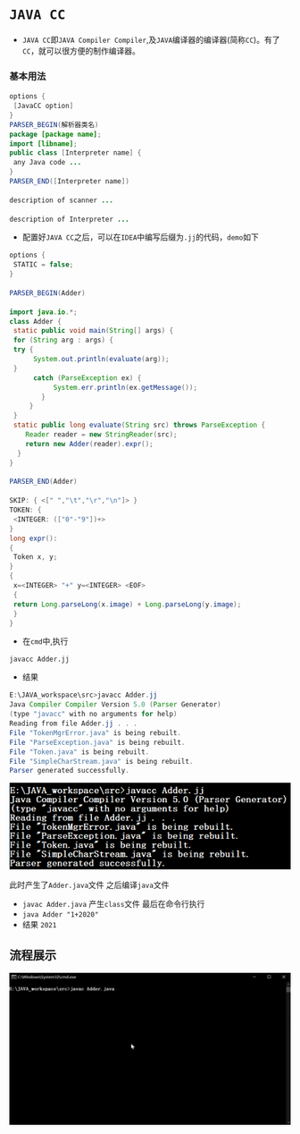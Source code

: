 # `JAVA CC`
* `JAVA CC`即`JAVA Compiler Compiler`,及`JAVA`编译器的编译器(简称`CC`)。有了`CC`，就可以很方便的制作编译器。

### 基本用法
```java
options {
 [JavaCC option]
}
PARSER_BEGIN(解析器类名)
package [package name];
import [libname];
public class [Interpreter name] {
 any Java code ...
}
PARSER_END([Interpreter name])

description of scanner ...

description of Interpreter ...
```
* 配置好`JAVA CC`之后，可以在`IDEA`中编写后缀为`.jj`的代码，`demo`如下
```java cc
options {
 STATIC = false;
}

PARSER_BEGIN(Adder)

import java.io.*;
class Adder {
 static public void main(String[] args) {
 for (String arg : args) {
 try {
      System.out.println(evaluate(arg));
 }
      catch (ParseException ex) {
           System.err.println(ex.getMessage());
        }
     }
 }
 static public long evaluate(String src) throws ParseException {
    Reader reader = new StringReader(src);
    return new Adder(reader).expr();
  }
}

PARSER_END(Adder)

SKIP: { <[" ","\t","\r","\n"]> }
TOKEN: {
 <INTEGER: (["0"-"9"])+>
}
long expr():
{
 Token x, y;
}
{
 x=<INTEGER> "+" y=<INTEGER> <EOF>
 {
 return Long.parseLong(x.image) + Long.parseLong(y.image);
 }
}
```
* 在`cmd`中,执行
```
javacc Adder.jj
```
* 结果
```java
E:\JAVA_workspace\src>javacc Adder.jj
Java Compiler Compiler Version 5.0 (Parser Generator)
(type "javacc" with no arguments for help)
Reading from file Adder.jj . . .
File "TokenMgrError.java" is being rebuilt.
File "ParseException.java" is being rebuilt.
File "Token.java" is being rebuilt.
File "SimpleCharStream.java" is being rebuilt.
Parser generated successfully.
```
![](https://github.com/djh-sudo/MISC/blob/main/src/javacc1.png)

此时产生了`Adder.java`文件
之后编译`java`文件
* `javac Adder.java`
产生`class`文件
最后在命令行执行
* `java Adder "1+2020" `
* 结果
`2021`
## 流程展示
![](https://github.com/djh-sudo/MISC/blob/main/src/javacc_demo.gif)
